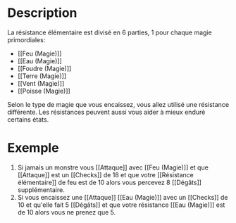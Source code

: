 # Description
La résistance élémentaire est divisé en 6 parties, 1 pour chaque magie primordiales:
- [[Feu (Magie)]]
- [[Eau (Magie)]]
- [[Foudre (Magie)]]
- [[Terre (Magie)]]
- [[Vent (Magie)]]
- [[Poisse (Magie)]]

Selon le type de magie que vous encaissez, vous allez utilisé une résistance différente. Les résistances peuvent aussi vous aider à mieux enduré certains états.

# Exemple
1. Si jamais un monstre vous [[Attaque]] avec [[Feu (Magie)]] et que [[Attaque]] est un [[Checks]] de 18 et que votre [[Résistance élémentaire]] de feu est de 10 alors vous percevez 8 [[Dégâts]] supplémentaire.
2. Si vous encaissez une [[Attaque]] [[Eau (Magie)]] avec un [[Checks]] de 10 et qu'elle fait 5 [[Dégâts]] et que votre résistance [[Eau (Magie)]] est de 10 alors vous ne prenez que 5.